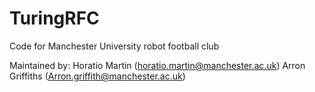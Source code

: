 # TuringRFC
Code for Manchester University robot football club

Maintained by:
Horatio Martin (horatio.martin@manchester.ac.uk)
Arron Griffiths (Arron.griffith@manchester.ac.uk)
